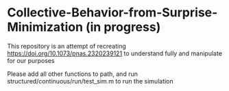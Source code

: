 # Collective-Behavior-from-Surprise-Minimization (in progress)
This repository is an attempt of recreating https://doi.org/10.1073/pnas.2320239121 to understand fully and manipulate for our purposes


Please add all other functions to path, and run structured/continuous/run/test_sim.m to run the simulation
